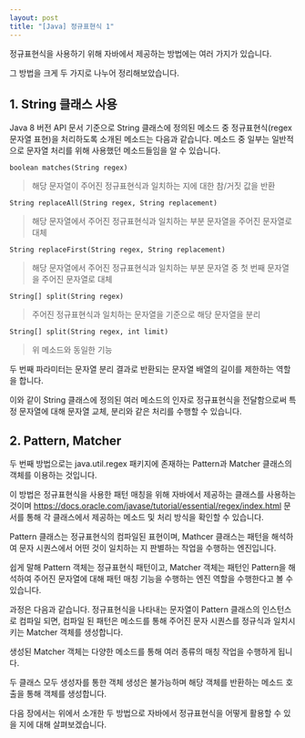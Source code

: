 ```yaml
---
layout: post
title: "[Java] 정규표현식 1"
---
```


<p>정규표현식을 사용하기 위해 자바에서 제공하는 방법에는 여러 가지가 있습니다.

그 방법을 크게 두 가지로 나누어 정리해보았습니다.<p>


## 1. String 클래스 사용

Java 8 버전 API 문서 기준으로 String 클래스에 정의된 메소드 중 정규표현식(regex 문자열 표현)을 처리하도록 소개된 메소드는 다음과 같습니다.
메소드 중 일부는 일반적으로 문자열 처리를 위해 사용했던 메소드들임을 알 수 있습니다.

```
boolean matches(String regex)
```
> 해당 문자열이 주어진 정규표현식과 일치하는 지에 대한 참/거짓 값을 반환

```
String replaceAll(String regex, String replacement)
```
> 해당 문자열에서 주어진 정규표현식과 일치하는 부분 문자열을 주어진 문자열로 대체

```
String replaceFirst(String regex, String replacement)
```
> 해당 문자열에서 주어진 정규표현식과 일치하는 부분 문자열 중 첫 번째 문자열을 주어진 문자열로 대체

```
String[] split(String regex)
```
> 주어진 정규표현식과 일치하는 문자열을 기준으로 해당 문자열을 분리

```
String[] split(String regex, int limit)
```
> 위 메소드와 동일한 기능

두 번째 파라미터는 문자열 분리 결과로 반환되는 문자열 배열의 길이를 제한하는 역할을 합니다.

이와 같이 String 클래스에 정의된 여러 메소드의 인자로 정규표현식을 전달함으로써 특정 문자열에 대해 문자열 교체, 분리와 같은 처리를 수행할 수 있습니다.



## 2. Pattern, Matcher


두 번째 방법으로는 java.util.regex 패키지에 존재하는 Pattern과 Matcher 클래스의 객체를 이용하는 것입니다.

이 방법은 정규표현식을 사용한 패턴 매칭을 위해 자바에서 제공하는 클래스를 사용하는 것이며 https://docs.oracle.com/javase/tutorial/essential/regex/index.html 문서를 통해 각 클래스에서 제공하는 메소드 및 처리 방식을 확인할 수 있습니다.

Pattern 클래스는 정규표현식의 컴파일된 표현이며, Mathcer 클래스는 패턴을 해석하여 문자 시퀀스에서 어떤 것이 일치하는 지 판별하는 작업을 수행하는 엔진입니다.

쉽게 말해 Pattern 객체는 정규표현식 패턴이고, Matcher 객체는 패턴인 Pattern을 해석하여 주어진 문자열에 대해 패턴 매칭 기능을 수행하는 엔진 역할을 수행한다고 볼 수 있습니다.

과정은 다음과 같습니다. 정규표현식을 나타내는 문자열이 Pattern 클래스의 인스턴스로 컴파일 되면, 컴파일 된 패턴은 메소드를 통해 주어진 문자 시퀀스를 정규식과 일치시키는 Matcher 객체를 생성합니다.

생성된 Matcher 객체는 다양한 메소드를 통해 여러 종류의 매칭 작업을 수행하게 됩니다.


두 클래스 모두 생성자를 통한 객체 생성은 불가능하며 해당 객체를 반환하는 메소드 호출을 통해 객체를 생성합니다.


다음 장에서는 위에서 소개한 두 방법으로 자바에서 정규표현식을 어떻게 활용할 수 있을 지에 대해 살펴보겠습니다.
